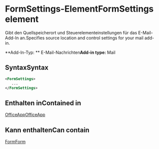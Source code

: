# <a name="formsettings-element"></a><span data-ttu-id="0893b-101">FormSettings-Element</span><span class="sxs-lookup"><span data-stu-id="0893b-101">FormSettings element</span></span>

<span data-ttu-id="0893b-102">Gibt den Quellspeicherort und Steuerelementeinstellungen für das E-Mail-Add-In an.</span><span class="sxs-lookup"><span data-stu-id="0893b-102">Specifies source location and control settings for your mail add-in.</span></span>

<span data-ttu-id="0893b-103">\*\*Add-In-Typ: \*\* E-Mail-Nachrichten</span><span class="sxs-lookup"><span data-stu-id="0893b-103">**Add-in type:** Mail</span></span>

## <a name="syntax"></a><span data-ttu-id="0893b-104">Syntax</span><span class="sxs-lookup"><span data-stu-id="0893b-104">Syntax</span></span>

```XML
<FormSettings>
   ...
</FormSettings>
```

## <a name="contained-in"></a><span data-ttu-id="0893b-105">Enthalten in</span><span class="sxs-lookup"><span data-stu-id="0893b-105">Contained in</span></span>

[<span data-ttu-id="0893b-106">OfficeApp</span><span class="sxs-lookup"><span data-stu-id="0893b-106">OfficeApp</span></span>](officeapp.md)

## <a name="can-contain"></a><span data-ttu-id="0893b-107">Kann enthalten</span><span class="sxs-lookup"><span data-stu-id="0893b-107">Can contain</span></span>

[<span data-ttu-id="0893b-108">Form</span><span class="sxs-lookup"><span data-stu-id="0893b-108">Form</span></span>](form.md)

